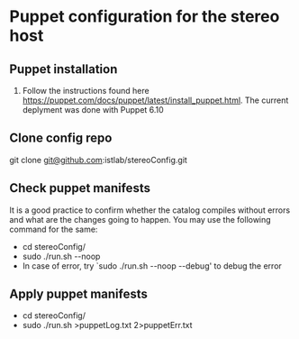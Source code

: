 # Puppet configuration for the stereo host

## Puppet installation
1. Follow the instructions found here https://puppet.com/docs/puppet/latest/install_puppet.html. The current deplyment was done with Puppet 6.10

## Clone config repo
git clone git@github.com:istlab/stereoConfig.git

## Check puppet manifests
It is a good practice to confirm whether the catalog compiles without errors and what are the changes going to happen. You may use the following command for the same:
- cd stereoConfig/
- sudo ./run.sh --noop
- In case of error, try `sudo ./run.sh --noop --debug' to debug the error

## Apply puppet manifests
- cd stereoConfig/
- sudo ./run.sh >puppetLog.txt 2>puppetErr.txt

